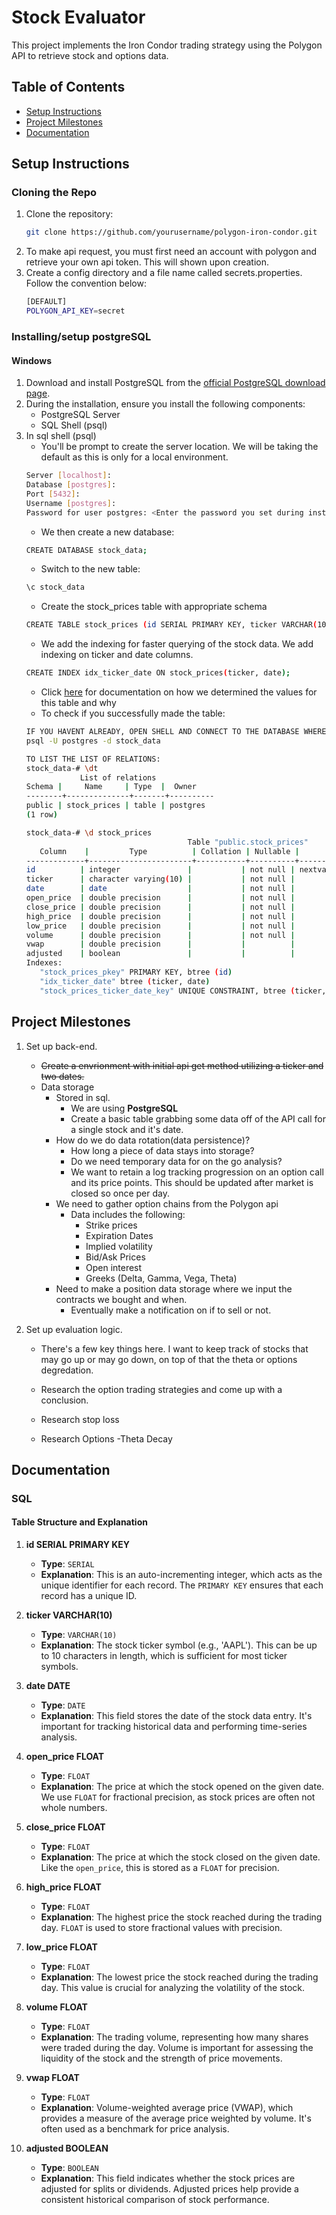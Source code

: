 # Stock Evaluator

This project implements the Iron Condor trading strategy using the Polygon API to retrieve stock and options data.

## Table of Contents
   - [Setup Instructions](#setup-instructions)
   - [Project Milestones](#project-milestones)
   - [Documentation](#documentation)

## Setup Instructions

### Cloning the Repo
1. Clone the repository:
   ```bash
   git clone https://github.com/yourusername/polygon-iron-condor.git
2. To make api request, you must first need an account with polygon and retrieve your own api token. This will shown upon creation.
3. Create a config directory and a file name called secrets.properties. Follow the convention below:
   ```bash
   [DEFAULT]
   POLYGON_API_KEY=secret

### Installing/setup postgreSQL
#### Windows
1. Download and install PostgreSQL from the [official PostgreSQL download page](https://www.postgresql.org/download/windows/).
2. During the installation, ensure you install the following components:
   - PostgreSQL Server
   - SQL Shell (psql)
3. In sql shell (psql)
   - You'll be prompt to create the server location. We will be taking the default as this is only for a local environment.
   ```bash
   Server [localhost]: 
   Database [postgres]: 
   Port [5432]: 
   Username [postgres]: 
   Password for user postgres: <Enter the password you set during installation>
   ```
   - We then create a new database:
   ```bash
   CREATE DATABASE stock_data;
   ```
   - Switch to the new table:
   ```bash
   \c stock_data
   ```
   - Create the stock_prices table with appropriate schema
   ```bash
   CREATE TABLE stock_prices (id SERIAL PRIMARY KEY, ticker VARCHAR(10) NOT NULL, date DATE NOT NULL, open_price FLOAT NOT NULL, close_price FLOAT NOT NULL, high_price FLOAT NOT NULL, low_price FLOAT NOT NULL, volume FLOAT NOT NULL, vwap FLOAT, adjusted BOOLEAN, UNIQUE(ticker, date));
   ```
   - We add the indexing for faster querying of the stock data. We add indexing on ticker and date columns. 
   ```bash
   CREATE INDEX idx_ticker_date ON stock_prices(ticker, date);
   ```
   - Click [here](#table-structure-and-explanation) for documentation on how we determined the values for this table and why
   - To check if you successfully made the table:
   ```bash
   IF YOU HAVENT ALREADY, OPEN SHELL AND CONNECT TO THE DATABASE WHERE YOU CREATED THE TABLE:
   psql -U postgres -d stock_data

   TO LIST THE LIST OF RELATIONS:
   stock_data-# \dt
               List of relations
   Schema |     Name     | Type  |  Owner
   --------+--------------+-------+----------
   public | stock_prices | table | postgres
   (1 row)

   stock_data-# \d stock_prices
                                       Table "public.stock_prices"
      Column    |         Type          | Collation | Nullable |                 Default
   -------------+-----------------------+-----------+----------+------------------------------------------
   id          | integer               |           | not null | nextval('stock_prices_id_seq'::regclass)
   ticker      | character varying(10) |           | not null |
   date        | date                  |           | not null |
   open_price  | double precision      |           | not null |
   close_price | double precision      |           | not null |
   high_price  | double precision      |           | not null |
   low_price   | double precision      |           | not null |
   volume      | double precision      |           | not null |
   vwap        | double precision      |           |          |
   adjusted    | boolean               |           |          |
   Indexes:
      "stock_prices_pkey" PRIMARY KEY, btree (id)
      "idx_ticker_date" btree (ticker, date)
      "stock_prices_ticker_date_key" UNIQUE CONSTRAINT, btree (ticker, date)
   ```

## Project Milestones
1. Set up back-end.
   - ~~Create a envrionment with initial api get method utilizing a ticker and two dates.~~
   - Data storage
      - Stored in sql.
         - We are using **PostgreSQL**
         - Create a basic table grabbing some data off of the API call for a single stock and it's date.
      - How do we do data rotation(data persistence)?
         - How long a piece of data stays into storage?
         - Do we need temporary data for on the go analysis? 
         - We want to retain a log tracking progression on an option call and its price points. This should be updated after market is closed so once per day. 
      - We need to gather option chains from the Polygon api
         - Data includes the following:
            - Strike prices
            - Expiration Dates
            - Implied volatility
            - Bid/Ask Prices
            - Open interest
            - Greeks (Delta, Gamma, Vega, Theta)
      - Need to make a position data storage where we input the contracts we bought and when. 
         - Eventually make a notification on if to sell or not. 
      
2. Set up evaluation logic. 
   - There's a few key things here. I want to keep track of stocks that may go up or may go down, on top of that the theta or options degredation. 

   - Research the option trading strategies and come up with a conclusion. 
   - Research stop loss
   - Research Options
      -Theta Decay

## Documentation

### SQL 
#### Table Structure and Explanation

1. **id SERIAL PRIMARY KEY**
   - **Type**: `SERIAL`
   - **Explanation**: This is an auto-incrementing integer, which acts as the unique identifier for each record. The `PRIMARY KEY` ensures that each record has a unique ID.

2. **ticker VARCHAR(10)**
   - **Type**: `VARCHAR(10)`
   - **Explanation**: The stock ticker symbol (e.g., 'AAPL'). This can be up to 10 characters in length, which is sufficient for most ticker symbols.

3. **date DATE**
   - **Type**: `DATE`
   - **Explanation**: This field stores the date of the stock data entry. It's important for tracking historical data and performing time-series analysis.

4. **open_price FLOAT**
   - **Type**: `FLOAT`
   - **Explanation**: The price at which the stock opened on the given date. We use `FLOAT` for fractional precision, as stock prices are often not whole numbers.

5. **close_price FLOAT**
   - **Type**: `FLOAT`
   - **Explanation**: The price at which the stock closed on the given date. Like the `open_price`, this is stored as a `FLOAT` for precision.

6. **high_price FLOAT**
   - **Type**: `FLOAT`
   - **Explanation**: The highest price the stock reached during the trading day. `FLOAT` is used to store fractional values with precision.

7. **low_price FLOAT**
   - **Type**: `FLOAT`
   - **Explanation**: The lowest price the stock reached during the trading day. This value is crucial for analyzing the volatility of the stock.

8. **volume FLOAT**
   - **Type**: `FLOAT`
   - **Explanation**: The trading volume, representing how many shares were traded during the day. Volume is important for assessing the liquidity of the stock and the strength of price movements.

9. **vwap FLOAT**
   - **Type**: `FLOAT`
   - **Explanation**: Volume-weighted average price (VWAP), which provides a measure of the average price weighted by volume. It's often used as a benchmark for price analysis.

10. **adjusted BOOLEAN**
    - **Type**: `BOOLEAN`
    - **Explanation**: This field indicates whether the stock prices are adjusted for splits or dividends. Adjusted prices help provide a consistent historical comparison of stock performance.



